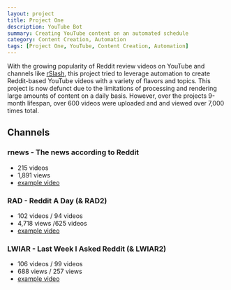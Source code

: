 ```yaml
---
layout: project
title: Project One
description: YouTube Bot
summary: Creating YouTube content on an automated schedule
category: Content Creation, Automation
tags: [Project One, YouTube, Content Creation, Automation]
---
```


With the growing popularity of Reddit review videos on YouTube and channels like [rSlash](https://www.youtube.com/channel/UC0-swBG9Ne0Vh4OuoJ2bjbA), this project tried to leverage automation to create Reddit-based YouTube videos with a variety of flavors and topics. This project is now defunct due to the limitations of processing and rendering large amounts of content on a daily basis. However, over the projects 9-month lifespan, over 600 videos were uploaded and and viewed over 7,000 times total.

## Channels

### rnews - The news according to Reddit

- 215 videos 
- 1,891 views
- [example video](https://www.youtube.com/watch?v=L4sQu9vGiT8)  

### RAD - Reddit A Day (& RAD2)

- 102 videos / 94 videos
- 4,718 views /625 videos
- [example video](https://www.youtube.com/watch?v=D6jO87FyoYU)  

### LWIAR - Last Week I Asked Reddit (& LWIAR2)

- 106 videos / 99 videos
- 688 views / 257 views
- [example video](https://www.youtube.com/watch?v=D6wMTaVxqtA)  

